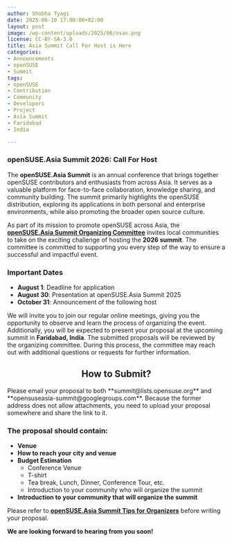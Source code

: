```yaml
---
author: Shobha Tyagi 
date: 2025-06-10 17:00:00+02:00
layout: post
image: /wp-content/uploads/2025/06/osas.png
license: CC-BY-SA-3.0
title: Asia Summit Call For Host is Here 
categories:
- Announcements
- openSUSE
- Summit
tags:
- openSUSE
- Contribution
- Community
- Developers
- Project
- Asia Summit
- Faridabad
- India

---
```


### openSUSE.Asia Summit 2026: Call For Host

The **openSUSE.Asia Summit** is an annual conference that brings together openSUSE contributors and enthusiasts from across Asia. It serves as a valuable platform for face-to-face collaboration, knowledge sharing, and community building. The summit primarily highlights the openSUSE distribution, exploring its applications in both personal and enterprise environments, while also promoting the broader open source culture.

As part of its mission to promote openSUSE across Asia, the [**openSUSE.Asia Summit Organizing Committee**](https://en.opensuse.org/openSUSE:Asia_Organization_Committee) invites local communities to take on the exciting challenge of hosting the **2026 summit**. The committee is committed to supporting you every step of the way to ensure a successful and impactful event.

### Important Dates

- **August 1**: Deadline for application 
- **August 30**: Presentation at openSUSE.Asia Summit 2025 
- **October 31**: Announcement of the following host
 
We will invite you to join our regular online meetings, giving you the opportunity to observe and learn the process of organizing the event. Additionally, you will be expected to present your proposal at the upcoming summit in **Faridabad, India**. 
The submitted proposals will be reviewed by the organizing committee. During this process, the committee may reach out with additional questions or requests for further information.

<h2 align="center">How to Submit?</h2>
Please email your proposal to both **summit@lists.opensuse.org** and **opensuseasia-summit@googlegroups.com**. 
Because the former address does not allow attachments, you need to upload your proposal somewhere and share the link to it.

### The proposal should contain:
- **Venue** 
- **How to reach your city and venue** 
- **Budget Estimation** 
  - Conference Venue
  - T-shirt 
  - Tea break, Lunch, Dinner, Conference Tour, etc. 
  - Introduction to your community who will organize the summit 
- **Introduction to your community that will organize the summit**

Please refer to [**openSUSE.Asia Summit Tips for Organizers**](https://en.opensuse.org/openSUSE:Asia_Summit_Tips_for_Organizers) before writing your proposal.

**We are looking forward to hearing from you soon!**

<meta name="openSUSE, Open Source, development, Community, Developers, Project, Asia Summit, Faridabad, India" content="HTML,CSS,XML,JavaScript">


